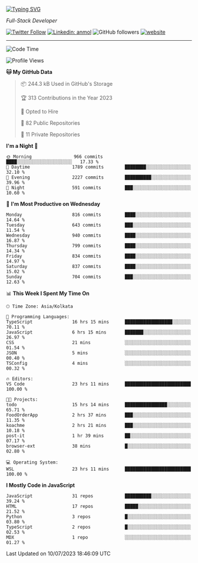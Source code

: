 [![Typing SVG](https://readme-typing-svg.herokuapp.com?lines=HI%2C+I'm+Tonal;I'm+a+Full+Stack+Developer)](https://git.io/typing-svg)

<p><em>Full-Stack Developer</em></p>

[![Twitter Follow](https://img.shields.io/twitter/follow/tonalmathew?style=flat)](https://twitter.com/intent/follow?screen_name=tonalmathew)
[![Linkedin: anmol](https://img.shields.io/badge/tonal-mathew?style=flat-square&logo=Linkedin&logoColor=white&link=https://www.linkedin.com/in/tonal-mathew/)](https://www.linkedin.com/in/tonal-mathew/)
![GitHub followers](https://img.shields.io/github/followers/tonalmathew?label=Follow&style=social)
[![website](https://img.shields.io/badge/Website-46a2f1.svg?&style=flat-square&logo=Google-Chrome&logoColor=white&link=http://tonalmathew.github.io/)](http://tonalmathew.github.io/)

---
<!--START_SECTION:waka-->
![Code Time](http://img.shields.io/badge/Code%20Time-1%2C075%20hrs%2026%20mins-blue)

![Profile Views](http://img.shields.io/badge/Profile%20Views-0-blue)

**🐱 My GitHub Data** 

> 📦 244.3 kB Used in GitHub's Storage 
 > 
> 🏆 313 Contributions in the Year 2023
 > 
> 💼 Opted to Hire
 > 
> 📜 82 Public Repositories 
 > 
> 🔑 11 Private Repositories 
 > 
**I'm a Night 🦉** 

```text
🌞 Morning                966 commits         ████░░░░░░░░░░░░░░░░░░░░░   17.33 % 
🌆 Daytime                1789 commits        ████████░░░░░░░░░░░░░░░░░   32.10 % 
🌃 Evening                2227 commits        ██████████░░░░░░░░░░░░░░░   39.96 % 
🌙 Night                  591 commits         ███░░░░░░░░░░░░░░░░░░░░░░   10.60 % 
```
📅 **I'm Most Productive on Wednesday** 

```text
Monday                   816 commits         ████░░░░░░░░░░░░░░░░░░░░░   14.64 % 
Tuesday                  643 commits         ███░░░░░░░░░░░░░░░░░░░░░░   11.54 % 
Wednesday                940 commits         ████░░░░░░░░░░░░░░░░░░░░░   16.87 % 
Thursday                 799 commits         ████░░░░░░░░░░░░░░░░░░░░░   14.34 % 
Friday                   834 commits         ████░░░░░░░░░░░░░░░░░░░░░   14.97 % 
Saturday                 837 commits         ████░░░░░░░░░░░░░░░░░░░░░   15.02 % 
Sunday                   704 commits         ███░░░░░░░░░░░░░░░░░░░░░░   12.63 % 
```


📊 **This Week I Spent My Time On** 

```text
🕑︎ Time Zone: Asia/Kolkata

💬 Programming Languages: 
TypeScript               16 hrs 15 mins      ██████████████████░░░░░░░   70.11 % 
JavaScript               6 hrs 15 mins       ███████░░░░░░░░░░░░░░░░░░   26.97 % 
CSS                      21 mins             ░░░░░░░░░░░░░░░░░░░░░░░░░   01.54 % 
JSON                     5 mins              ░░░░░░░░░░░░░░░░░░░░░░░░░   00.40 % 
TSConfig                 4 mins              ░░░░░░░░░░░░░░░░░░░░░░░░░   00.32 % 

🔥 Editors: 
VS Code                  23 hrs 11 mins      █████████████████████████   100.00 % 

🐱‍💻 Projects: 
todo                     15 hrs 14 mins      ████████████████░░░░░░░░░   65.71 % 
FoodOrderApp             2 hrs 37 mins       ███░░░░░░░░░░░░░░░░░░░░░░   11.35 % 
koachme                  2 hrs 21 mins       ███░░░░░░░░░░░░░░░░░░░░░░   10.18 % 
post-it                  1 hr 39 mins        ██░░░░░░░░░░░░░░░░░░░░░░░   07.17 % 
browser-ext              38 mins             █░░░░░░░░░░░░░░░░░░░░░░░░   02.80 % 

💻 Operating System: 
WSL                      23 hrs 11 mins      █████████████████████████   100.00 % 
```

**I Mostly Code in JavaScript** 

```text
JavaScript               31 repos            ██████████░░░░░░░░░░░░░░░   39.24 % 
HTML                     17 repos            █████░░░░░░░░░░░░░░░░░░░░   21.52 % 
Python                   3 repos             █░░░░░░░░░░░░░░░░░░░░░░░░   03.80 % 
TypeScript               2 repos             █░░░░░░░░░░░░░░░░░░░░░░░░   02.53 % 
MDX                      1 repo              ░░░░░░░░░░░░░░░░░░░░░░░░░   01.27 % 
```




 Last Updated on 10/07/2023 18:46:09 UTC
<!--END_SECTION:waka-->
